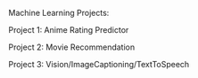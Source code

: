 Machine Learning Projects:

Project 1: Anime Rating Predictor

Project 2: Movie Recommendation

Project 3: Vision/ImageCaptioning/TextToSpeech

